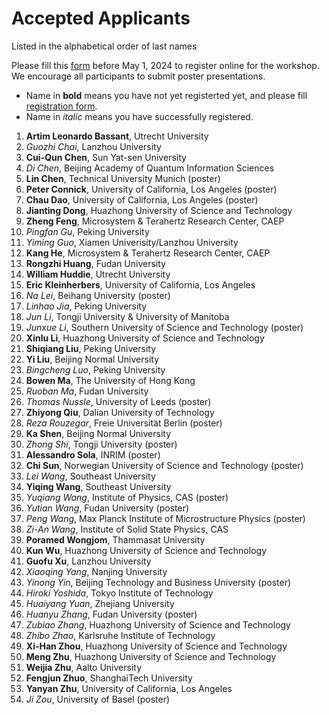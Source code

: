 # Accepted Applicants 

Listed in the alphabetical order of last names

Please fill this [form](https://forms.office.com/r/ViypDDve5B) before May 1, 2024 to register online for the workshop. We encourage all participants to submit poster presentations.

- Name in **bold** means you have not yet registerted yet, and please fill [registration form](https://forms.office.com/r/ViypDDve5B).
- Name in _italic_ means you have successfully registered. 

1. **Artim Leonardo Bassant**, Utrecht University
1. _Guozhi Chai_, Lanzhou University
1. **Cui-Qun Chen**, Sun Yat-sen University
1. _Di Chen_, Beijing Academy of Quantum Information Sciences
1. **Lin Chen**, Technical University Munich (poster)
1. **Peter Connick**, University of California, Los Angeles (poster)
1. **Chau Dao**, University of California, Los Angeles (poster)
1. **Jianting Dong**, Huazhong University of Science and Technology
1. **Zheng Feng**, Microsystem & Terahertz Research Center, CAEP
1. _Pingfan Gu_, Peking University
1. _Yiming Guo_, Xiamen Univerisity/Lanzhou University
1. **Kang He**, Microsystem & Terahertz Research Center, CAEP
1. **Rongzhi Huang**, Fudan University
1. **William Huddie**, Utrecht University
1. **Eric Kleinherbers**, University of California, Los Angeles
1. _Na Lei_, Beihang University (poster)
1. _Linhao Jia_, Peking University
1. _Jun Li_, Tongji University & University of Manitoba
1. _Junxue Li_, Southern University of Science and Technology (poster)
1. **Xinlu Li**, Huazhong University of Science and Technology
1. **Shiqiang Liu**, Peking University
1. **Yi Liu**, Beijing Normal University
1. _Bingcheng Luo_, Peking University
1. **Bowen Ma**, The University of Hong Kong
1. _Ruoban Ma_, Fudan University
1. _Thomas Nussle_, University of Leeds (poster)
1. **Zhiyong Qiu**, Dalian University of Technology
1. _Reza Rouzegar_, Freie Universität Berlin (poster)
1. **Ka Shen**, Beijing Normal University
1. _Zhong Shi_, Tongji University (poster)
1. **Alessandro Sola**, INRIM (poster)
1. **Chi Sun**, Norwegian University of Science and Technology (poster)
1. _Lei Wang_, Southeast University
1. **Yiqing Wang**, Southeast University
1. _Yuqiang Wang_, Institute of Physics, CAS (poster)
1. _Yutian Wang_, Fudan University (poster)
1. _Peng Wang_, Max Planck Institute of Microstructure Physics (poster)
1. _Zi-An Wang_, Institute of Solid State Physics, CAS
1. **Poramed Wongjom**,	Thammasat University
1. **Kun Wu**, Huazhong University of Science and Technology
1. **Guofu Xu**, Lanzhou University
1. _Xiaoqing Yang_, Nanjing University
1. _Yinong Yin_, Beijing Technology and Business University (poster)
1. _Hiroki Yoshida_, Tokyo Institute of Technology
1. _Huaiyang Yuan_, Zhejiang University
1. _Huanyu Zhang_, Fudan University (poster)
1. _Zubiao Zhang_, Huazhong University of Science and Technology
1. _Zhibo Zhao_, Karlsruhe Institute of Technology 
1. **Xi-Han Zhou**,	Huazhong University of Science and Technology
1. **Meng Zhu**, Huazhong University of Science and Technology
1. **Weijia Zhu**, Aalto University
1. **Fengjun Zhuo**, ShanghaiTech University
1. **Yanyan Zhu**, University of California, Los Angeles
1. _Ji Zou_, University of Basel (poster)